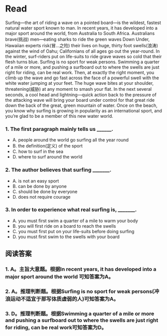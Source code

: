 # Read
Surfing—the art of riding a wave on a pointed board—is the wildest, fastest natural water sport known to man. In recent years, it has developed into a major sport around the world, from Australia to South Africa. Australians brave(挑战) men—eating sharks to ride the green waves Down Under, Hawaiian experts risk(冒…之险) their lives on huge, thirty foot swells(浪涛) against the wind of Oahu; Californians of all ages go out the year-round. In the winter, surf-riders put on life-suits to ride grave waves so cold that their flesh turns blue.
Surfing is no sport for weak persons. Swimming a quarter of a mile or more, and pushing a surfboard out to where the swells are just right for riding, can be real work. Then, at exactly the right moment, you climb up the wave and go fast across the face of a powerful swell with the white water jumping at your feet. The huge wave bites at your shoulder, threatening(威胁) at any moment to smash your flat. In the next several seconds, a cool head and lightning—quick action back to the pressure of the attacking wave will bring your board under control for that great ride down the back of the great, green mountain of water. Once on the beach, you know why surfing is growing in popularity as an international sport, and you’re glad to be a member of this new water world.
### 1. The first paragraph mainly tells us ______.
 * A. people around the world go surfing all the year round
 * B. the definition(定义) of the sport
 * C. how to surf in the sea
 * D. where to surf around the world
### 2. The author believes that surfing _______.
 * A. is not an easy sport 
 * B. can be done by anyone
 * C. should be done by everyone 
 * D. does not require courage
### 3. In order to experience what real surfing is, _______.
 * A. you must first swim a quarter of a mile to warm your body
 * B. you will first ride on a board to reach the swells
 * C. you must first put on your life-suits before doing surfing
 * D. you must first swim to the swells with your board
## 阅读答案
### 1. A。主旨大意题。根据In recent years, it has developed into a major sport around the world 可知答案为A。
### 2. A。推理判断题。根据Surfing is no sport for weak persons(冲浪运动不适宜于那写体质虚弱的人)可知答案为A。
### 3. D。推理判断题。根据Swimming a quarter of a mile or more and pushing a surfboard out to where the swells are just right for riding, can be real work可知答案为D。
